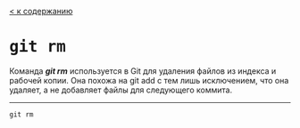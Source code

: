 [< к содержанию](readme.md)

# <kbd>git rm</kbd>

Команда ***git rm*** используется в Git для удаления файлов из индекса и рабочей копии. Она похожа на git add с тем лишь исключением, что она удаляет, а не добавляет файлы для следующего коммита.

---

```bash=
git rm
```